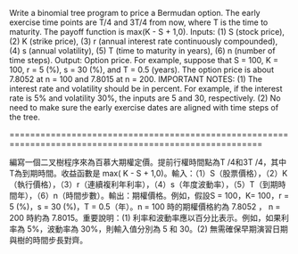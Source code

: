 Write a binomial tree program to price a Bermudan option. The early exercise time points are T/4 and 3T/4 from now, where T is the time to maturity. The payoff function is max(K - S + 1,0). Inputs: (1) S (stock price), (2) K (strike price), (3) r (annual interest rate continuously compounded), (4) s (annual volatility), (5) T (time to maturity in years), (6) n (number of time steps). Output: Option price. For example, suppose that S = 100, K = 100, r = 5 (%), s = 30 (%), and T = 0.5 (years). The option price is about 7.8052 at n = 100 and 7.8015 at n = 200. IMPORTANT NOTES: (1) The interest rate and volatility should be in percent. For example, if the interest rate is 5% and volatility 30%, the inputs are 5 and 30, respectively. (2) No need to make sure the early exercise dates are aligned with time steps of the tree. 

=======================================================================================================

編寫一個二叉樹程序來為百慕大期權定價。提前行權時間點為T /4和3T /4，其中T為到期時間。收益函數是 max( K - S + 1,0)。輸入：（1）S（股票價格），（2）K（執行價格），（3）r（連續複利年利率），（4）s（年度波動率），（5）T（到期時間年），（6）n（時間步數）。輸出：期權價格。例如，假設S = 100，K= 100，r = 5 (%)，s = 30 (%)，T = 0.5（年）。n = 100 時的期權價格約為 7.8052 ， n = 200 時約為 7.8015。重要說明：(1) 利率和波動率應以百分比表示。例如，如果利率為 5%，波動率為 30%，則輸入值分別為 5 和 30。(2) 無需確保早期演習日期與樹的時間步長對齊。
